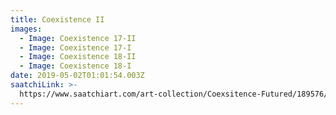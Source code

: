 ```yaml
---
title: Coexistence II
images:
  - Image: Coexistence 17-II
  - Image: Coexistence 17-I
  - Image: Coexistence 18-II
  - Image: Coexistence 18-I
date: 2019-05-02T01:01:54.003Z
saatchiLink: >-
  https://www.saatchiart.com/art-collection/Coexsitence-Futured/189576/232626/view
---
```


